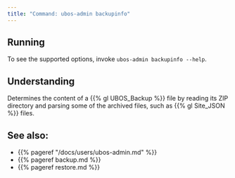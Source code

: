```yaml
---
title: "Command: ubos-admin backupinfo"
---
```


## Running

To see the supported options, invoke ``ubos-admin backupinfo --help``.

## Understanding

Determines the content of a {{% gl UBOS_Backup %}} file by reading its ZIP
directory and parsing some of the archived files, such as {{% gl Site_JSON %}}
files.

## See also:

* {{% pageref "/docs/users/ubos-admin.md" %}}
* {{% pageref backup.md %}}
* {{% pageref restore.md %}}
